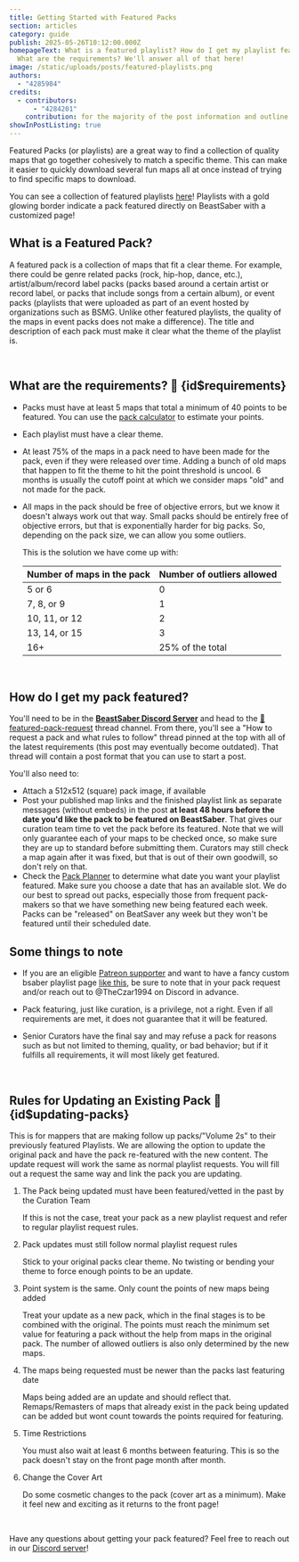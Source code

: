 ```yaml
---
title: Getting Started with Featured Packs
section: articles
category: guide
publish: 2025-05-26T10:12:00.000Z
homepageText: What is a featured playlist? How do I get my playlist featured?
  What are the requirements? We'll answer all of that here!
image: /static/uploads/posts/featured-playlists.png
authors:
  - "4285984"
credits:
  - contributors:
      - "4284201"
    contribution: for the majority of the post information and outline
showInPostListing: true
---
```


Featured Packs (or playlists) are a great way to find a collection of quality maps that go together cohesively to match a specific theme. This can make it easier to quickly download several fun maps all at once instead of trying to find specific maps to download.

You can see a collection of featured playlists [here](/playlists/page/1)! Playlists with a gold glowing border indicate a pack featured directly on BeastSaber with a customized page!

## What is a Featured Pack?

A featured pack is a collection of maps that fit a clear theme. For example, there could be genre related packs (rock, hip-hop, dance, etc.), artist/album/record label packs (packs based around a certain artist or record label, or packs that include songs from a certain album), or event packs (playlists that were uploaded as part of an event hosted by organizations such as BSMG. Unlike other featured playlists, the quality of the maps in event packs does not make a difference). The title and description of each pack must make it clear what the theme of the playlist is.

<br />

## What are the requirements? <a href="#requirements" style="text-decoration:none;">🔗</a> {id$requirements}

- Packs must have at least 5 maps that total a minimum of 40 points to be featured. You can use the [pack calculator](https://docs.google.com/spreadsheets/d/14DLNfVh5BOFrh1Ja6fuLMAfZKXRlLQ8xFwzSXZe_Zt4/edit?usp=sharing) to estimate your points.

- Each playlist must have a clear theme.

- At least 75% of the maps in a pack need to have been made for the pack, even if they were released over time. Adding a bunch of old maps that happen to fit the theme to hit the point threshold is uncool. 6 months is usually the cutoff point at which we consider maps "old" and not made for the pack.

- All maps in the pack should be free of objective errors, but we know it doesn't always work out that way. Small packs should be entirely free of objective errors, but that is exponentially harder for big packs. So, depending on the pack size, we can allow you some outliers.
  
  This is the solution we have come up with:

  | Number of maps in the pack | Number of outliers allowed |
  | -------------- | -------------- |
  | 5 or 6 | 0 |
  | 7, 8, or 9 | 1 |
  | 10, 11, or 12 | 2 |
  | 13, 14, or 15 | 3 |
  | 16+ | 25% of the total |

<br />

## How do I get my pack featured?

You'll need to be in the [**BeastSaber Discord Server**](https://discord.gg/5VaEjFeuny) and head to the [💬 featured-pack-request](https://discord.com/channels/452928402203344908/1054923661267705917) thread channel. From there, you'll see a "How to request a pack and what rules to follow" thread pinned at the top with all of the latest requirements (this post may eventually become outdated). That thread will contain a post format that you can use to start a post.

You'll also need to:
  - Attach a 512x512 (square) pack image, if available
  - Post your published map links and the finished playlist link as separate messages (without embeds) in the post **at least 48 hours before the date you'd like the pack to be featured on BeastSaber**. That gives our curation team time to vet the pack before its featured. Note that we will only guarantee each of your maps to be checked once, so make sure they are up to standard before submitting them. Curators may still check a map again after it was fixed, but that is out of their own goodwill, so don't rely on that.
  - Check the [Pack Planner](https://docs.google.com/spreadsheets/d/1FFjgmFBHBaFO47isEOor7MVqY_l-qfWnUeEZzHuDD90/edit?usp=sharing) to determine what date you want your playlist featured. Make sure you choose a date that has an available slot. We do our best to spread out packs, especially those from frequent pack-makers so that we have something new being featured each week. Packs can be "released" on BeatSaver any week but they won't be featured until their scheduled date.

## Some things to note

- If you are an eligible [Patreon supporter](https://www.patreon.com/BeastSaberNews) and want to have a fancy custom bsaber playlist page [like this](/playlists/eminem-pack), be sure to note that in your pack request and/or reach out to @TheCzar1994 on Discord in advance.

- Pack featuring, just like curation, is a privilege, not a right. Even if all requirements are met, it does not guarantee that it will be featured.

- Senior Curators have the final say and may refuse a pack for reasons such as but not limited to theming, quality, or bad behavior; but if it fulfills all requirements, it will most likely get featured.

<br />

## Rules for Updating an Existing Pack <a href="#updating-packs" style="text-decoration:none;">🔗</a> {id$updating-packs}

This is for mappers that are making follow up packs/"Volume 2s" to their previously featured Playlists. We are allowing the option to update the original pack and have the pack re-featured with the new content. The update request will work the same as normal playlist requests. You will fill out a request the same way and link the pack you are updating.

1. The Pack being updated must have been featured/vetted in the past by the Curation Team
  
    If this is not the case, treat your pack as a new playlist request and refer to regular playlist request rules. 

2. Pack updates must still follow normal playlist request rules

    Stick to your original packs clear theme. No twisting or bending your theme to force enough points to be an update.

3. Point system is the same. Only count the points of new maps being added

    Treat your update as a new pack, which in the final stages is to be combined with the original. The points must reach the minimum set value for featuring a pack without the help from maps in the original pack. The number of allowed outliers is also only determined by the new maps.

4. The maps being requested must be newer than the packs last featuring date

    Maps being added are an update and should reflect that. Remaps/Remasters of maps that already exist in the pack being updated can be added but wont count towards the points required for featuring. 

5. Time Restrictions

    You must also wait at least 6 months between featuring. This is so the pack doesn't stay on the front page month after month. 

6. Change the Cover Art
 
    Do some cosmetic changes to the pack (cover art as a minimum). Make it feel new and exciting as it returns to the front page!

<br />

Have any questions about getting your pack featured? Feel free to reach out in our [Discord server](https://discord.gg/5VaEjFeuny)!
